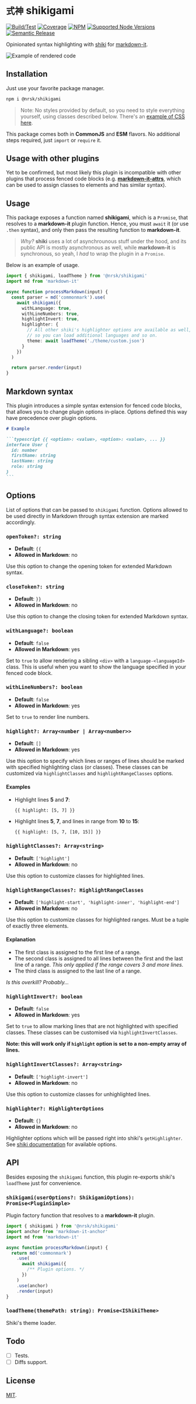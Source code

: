 # `式神` shikigami

[![Build/Test](https://img.shields.io/github/workflow/status/norskeld/shikigami/test?style=flat-square&colorA=22272d&colorB=22272d)](https://github.com/norskeld/shikigami/actions 'Build and test workflows')
[![Coverage](https://img.shields.io/coverallsCoverage/github/norskeld/shikigami?style=flat-square&colorA=22272d&colorB=22272d)](https://coveralls.io/github/norskeld/shikigami 'Test coverage')
[![NPM](https://img.shields.io/npm/v/@nrsk/shikigami?style=flat-square&colorA=22272d&colorB=22272d)](https://npm.im/@nrsk/shikigami 'This package on NPM')
[![Supported Node Versions](https://img.shields.io/static/v1?label=node&message=14+|+16+|+18&style=flat-square&colorA=22272d&colorB=22272d)](https://github.com/norskeld/shikigami/blob/master/package.json#L25 'Supported Node versions')
[![Semantic Release](https://img.shields.io/static/v1?label=semantic+release&message=✔&style=flat-square&colorA=22272d&colorB=22272d)](https://github.com/semantic-release/semantic-release 'This package uses semantic release to handle releasing, versioning, changelog generation and tagging')

Opinionated syntax highlighting with [shiki] for [markdown-it].

![Example of rendered code](/assets/shikigami.png)

## Installation

Just use your favorite package manager.

```bash
npm i @nrsk/shikigami
```

> Note: No styles provided by default, so you need to style everything yourself, using classes described below. There's an [example of CSS here][css-example].

This package comes both in **CommonJS** and **ESM** flavors. No additional steps required, just `import` or `require` it.

## Usage with other plugins

Yet to be confirmed, but most likely this plugin is incompatible with other plugins that process fenced code blocks (e.g. **[markdown-it-attrs]**, which can be used to assign classes to elements and has similar syntax).

## Usage

This package exposes a function named **shikigami**, which is a `Promise`, that resolves to a **markdown-it** plugin function. Hence, you must `await` it (or use `.then` syntax), and only then pass the resulting function to **markdown-it**.

> _Why?_ **shiki** uses a lot of asynchrounous stuff under the hood, and its public API is mostly asynchronous as well, while **markdown-it** is synchronous, so yeah, I _had_ to wrap the plugin in a `Promise`.

Below is an example of usage.

```typescript
import { shikigami, loadTheme } from '@nrsk/shikigami'
import md from 'markdown-it'

async function processMarkdown(input) {
  const parser = md('commonmark').use(
    await shikigami({
      withLanguage: true,
      withLineNumbers: true,
      highlightInvert: true,
      highlighter: {
        // All other shiki's highlighter options are available as well,
        // so you can load additional languages and so on.
        theme: await loadTheme('./theme/custom.json')
      }
    })
  )

  return parser.render(input)
}
```

## Markdown syntax

This plugin introduces a simple syntax extension for fenced code blocks, that allows you to change plugin options in-place. Options defined this way have precedence over plugin options.

````markdown
# Example

```typescript {{ <option>: <value>, <option>: <value>, ... }}
interface User {
  id: number
  firstName: string
  lastName: string
  role: string
}
```
````

## Options

List of options that can be passed to `shikigami` function. Options allowed to be used directly in Markdown through syntax extension are marked accordingly.

### `openToken?: string`

- **Default**: `{{`
- **Allowed in Markdown**: no

Use this option to change the opening token for extended Markdown syntax.

### `closeToken?: string`

- **Default**: `}}`
- **Allowed in Markdown**: no

Use this option to change the closing token for extended Markdown syntax.

### `withLanguage?: boolean`

- **Default**: `false`
- **Allowed in Markdown**: yes

Set to `true` to allow rendering a sibling `<div>` with a `language-<languageId>` class. This is useful when you want to show the language specified in your fenced code block.

### `withLineNumbers?: boolean`

- **Default**: `false`
- **Allowed in Markdown**: yes

Set to `true` to render line numbers.

### `highlight?: Array<number | Array<number>>`

- **Default**: `[]`
- **Allowed in Markdown**: yes

Use this option to specify which lines or ranges of lines should be marked with specified highlighting class (or classes). These classes can be customized via `highlightClasses` and `highlightRangeClasses` options.

#### Examples

- Highlight lines **5** and **7**:

  ```
  {{ highlight: [5, 7] }}
  ```

- Highlight lines **5**, **7**, and lines in range from **10** to **15**:

  ```
  {{ highlight: [5, 7, [10, 15]] }}
  ```

### `highlightClasses?: Array<string>`

- **Default**: `['highlight']`
- **Allowed in Markdown**: no

Use this option to customize classes for highlighted lines.

### `highlightRangeClasses?: HighlightRangeClasses`

- **Default**: `['highlight-start', 'highlight-inner', 'highlight-end']`
- **Allowed in Markdown**: no

Use this option to customize classes for highlighted ranges. Must be a tuple of exactly three elements.

#### Explanation

- The first class is assigned to the first line of a range.
- The second class is assigned to all lines between the first and the last line of a range. _This only applied if the range covers 3 and more lines._
- The third class is assigned to the last line of a range.

_Is this overkill? Probably..._

### `highlightInvert?: boolean`

- **Default**: `false`
- **Allowed in Markdown**: yes

Set to `true` to allow marking lines that are not highlighted with specified classes. These classes can be customised via `highlightInvertClasses`.

**Note: this will work only if `highlight` option is set to a non-empty array of lines.**

### `highlightInvertClasses?: Array<string>`

- **Default**: `['highlight-invert']`
- **Allowed in Markdown**: no

Use this option to customize classes for unhighlighted lines.

### `highlighter?: HighlighterOptions`

- **Default**: `{}`
- **Allowed in Markdown**: no

Highlighter options which will be passed right into shiki's `getHighlighter`. See [shiki documentation][shiki-docs] for available options.

## API

Besides exposing the `shikigami` function, this plugin re-exports shiki's `loadTheme` just for convenience.

### `shikigami(userOptions?: ShikigamiOptions): Promise<PluginSimple>`

Plugin factory function that resolves to a **markdown-it** plugin.

```typescript
import { shikigami } from '@nrsk/shikigami'
import anchor from 'markdown-it-anchor'
import md from 'markdown-it'

async function processMarkdown(input) {
  return md('commonmark')
    .use(
      await shikigami({
        /** Plugin options. */
      })
    )
    .use(anchor)
    .render(input)
}
```

### `loadTheme(themePath: string): Promise<IShikiTheme>`

Shiki's theme loader.

## Todo

- [ ] Tests.
- [ ] Diffs support.

## License

[MIT](LICENSE).

<!-- Links. -->

[shiki]: https://shiki.matsu.io
[markdown-it]: https://github.com/markdown-it/markdown-it
[markdown-it-attrs]: https://github.com/arve0/markdown-it-attrs
[shiki-docs]: https://shiki.matsu.io
[css-example]: https://github.com/norskeld/sigma/blob/master/docs/src/components/article.module.css#L56-L159
